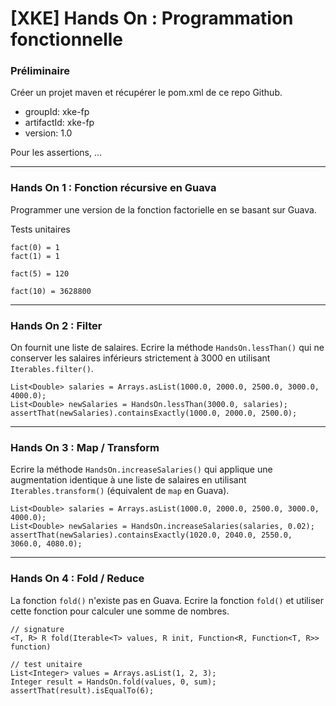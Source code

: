 [XKE] Hands On : Programmation fonctionnelle
============================================

### Préliminaire

Créer un projet maven et récupérer le pom.xml de ce repo Github.

- groupId: xke-fp
- artifactId: xke-fp
- version: 1.0

Pour les assertions, ...

***

### Hands On 1 : Fonction récursive en Guava

Programmer une version de la fonction factorielle en se basant sur Guava.

Tests unitaires

    fact(0) = 1
    fact(1) = 1
    
    fact(5) = 120
    
    fact(10) = 3628800

***

### Hands On 2 : Filter

On fournit une liste de salaires. Ecrire la méthode `HandsOn.lessThan()` qui ne conserver
les salaires inférieurs strictement à 3000 en utilisant `Iterables.filter()`.

    List<Double> salaries = Arrays.asList(1000.0, 2000.0, 2500.0, 3000.0, 4000.0);
    List<Double> newSalaries = HandsOn.lessThan(3000.0, salaries);
    assertThat(newSalaries).containsExactly(1000.0, 2000.0, 2500.0);

***

### Hands On 3 : Map / Transform

Ecrire la méthode `HandsOn.increaseSalaries()` qui applique une augmentation identique à
une liste de salaires en utilisant `Iterables.transform()` (équivalent de `map` en Guava).

    List<Double> salaries = Arrays.asList(1000.0, 2000.0, 2500.0, 3000.0, 4000.0);
    List<Double> newSalaries = HandsOn.increaseSalaries(salaries, 0.02);
    assertThat(newSalaries).containsExactly(1020.0, 2040.0, 2550.0, 3060.0, 4080.0);

***

### Hands On 4 : Fold / Reduce

La fonction `fold()` n'existe pas en Guava. Ecrire la fonction `fold()` et utiliser cette
fonction pour calculer une somme de nombres.

    // signature
    <T, R> R fold(Iterable<T> values, R init, Function<R, Function<T, R>> function)
    
    // test unitaire
    List<Integer> values = Arrays.asList(1, 2, 3);
    Integer result = HandsOn.fold(values, 0, sum);
    assertThat(result).isEqualTo(6);

